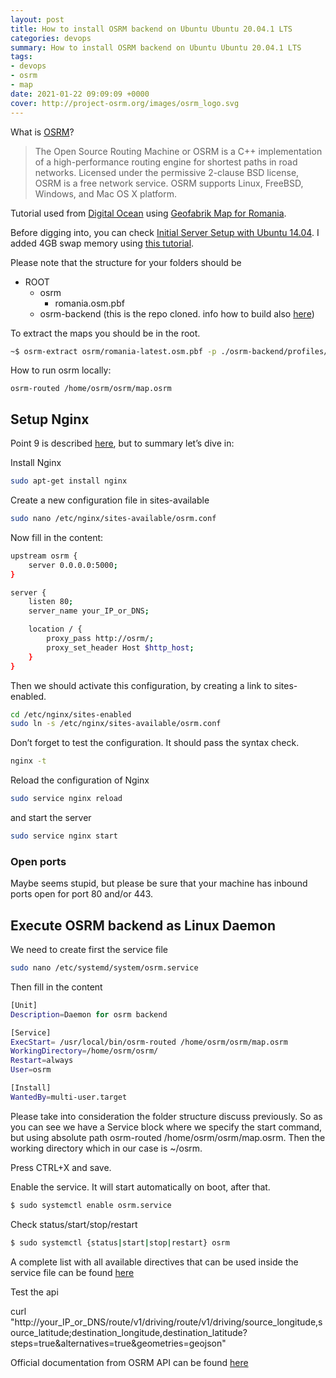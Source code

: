 ```yaml
---
layout: post
title: How to install OSRM backend on Ubuntu Ubuntu 20.04.1 LTS
categories: devops
summary: How to install OSRM backend on Ubuntu Ubuntu 20.04.1 LTS
tags:
- devops
- osrm
- map
date: 2021-01-22 09:09:09 +0000
cover: http://project-osrm.org/images/osrm_logo.svg
---
```


What is [OSRM](http://project-osrm.org/)?

> The Open Source Routing Machine or OSRM is a C++ implementation of a high-performance routing engine for shortest paths in road networks. Licensed under the permissive 2-clause BSD license, OSRM is a free network service. OSRM supports Linux, FreeBSD, Windows, and Mac OS X platform.


Tutorial used from [Digital Ocean](https://www.digitalocean.com/community/tutorials/how-to-set-up-an-osrm-server-on-ubuntu-14-04) using [Geofabrik Map for Romania](http://download.geofabrik.de/europe/romania.html).

Before digging into, you can check [Initial Server Setup with Ubuntu 14.04](https://www.digitalocean.com/community/tutorials/initial-server-setup-with-ubuntu-14-04). I added 4GB swap memory using [this tutorial](https://www.digitalocean.com/community/tutorials/how-to-add-swap-on-ubuntu-14-04).

Please note that the structure for your folders should be

- ROOT
    - osrm
        - romania.osm.pbf
    - osrm-backend (this is the repo cloned. info how to build also [here](https://github.com/Project-OSRM/osrm-backend/wiki/Building-OSRM))
    
To extract the maps you should be in the root.

```sh
~$ osrm-extract osrm/romania-latest.osm.pbf -p ./osrm-backend/profiles/car.lua
```

How to run osrm locally:

```
osrm-routed /home/osrm/osrm/map.osrm
```

## Setup Nginx

Point 9 is described [here](https://www.digitalocean.com/community/tutorials/how-to-set-up-an-osrm-server-on-ubuntu-14-04#step-9-%E2%80%94-set-up-nginx), but to summary let’s dive in:

Install Nginx

```sh
sudo apt-get install nginx
```

Create a new configuration file in sites-available

```sh
sudo nano /etc/nginx/sites-available/osrm.conf
```

Now fill in the content:

```sh
upstream osrm {
    server 0.0.0.0:5000;
}

server {
    listen 80;
    server_name your_IP_or_DNS;

    location / {
        proxy_pass http://osrm/;
        proxy_set_header Host $http_host;
    }
}
```

Then we should activate this configuration, by creating a link to sites-enabled.

```sh
cd /etc/nginx/sites-enabled
sudo ln -s /etc/nginx/sites-available/osrm.conf
```

Don’t forget to test the configuration. It should pass the syntax check.

```sh
nginx -t
```

Reload the configuration of Nginx

```sh
sudo service nginx reload
```

and start the server

```sh
sudo service nginx start
```

### Open ports

Maybe seems stupid, but please be sure that your machine has inbound ports open for port 80 and/or 443.

## Execute OSRM backend as Linux Daemon

We need to create first the service file

```sh
sudo nano /etc/systemd/system/osrm.service
```

Then fill in the content

```sh
[Unit]
Description=Daemon for osrm backend

[Service]
ExecStart= /usr/local/bin/osrm-routed /home/osrm/osrm/map.osrm
WorkingDirectory=/home/osrm/osrm/
Restart=always
User=osrm

[Install]
WantedBy=multi-user.target
```

Please take into consideration the folder structure discuss previously. So as you can see we have a Service block where we specify the start command, but using absolute path osrm-routed /home/osrm/osrm/map.osrm. Then the working directory which in our case is ~/osrm.

Press CTRL+X and save.

Enable the service. It will start automatically on boot, after that.

```sh
$ sudo systemctl enable osrm.service
```

Check status/start/stop/restart

```sh
$ sudo systemctl {status|start|stop|restart} osrm
```

A complete list with all available directives that can be used inside the service file can be found [here](https://www.digitalocean.com/community/tutorials/understanding-systemd-units-and-unit-files)

Test the api

curl "http://your_IP_or_DNS/route/v1/driving/route/v1/driving/source_longitude,source_latitude;destination_longitude,destination_latitude?steps=true&alternatives=true&geometries=geojson"


Official documentation from OSRM API can be found [here](http://project-osrm.org/docs/v5.23.0/api/#)

